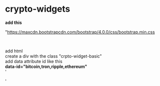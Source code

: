 # crypto-widgets

<b>add this</b><br>

"https://maxcdn.bootstrapcdn.com/bootstrap/4.0.0/css/bootstrap.min.css
<script src="https://code.jquery.com/jquery-3.6.0.min.js"></script><br>
<script type="text/javascript" src="js/crypto-widget.js"></script>


add html <br>
create a div with the class "crpto-widget-basic" <br>
add data attribute id like this <br>
<b>data-id="bitcoin,tron,ripple,ethereum"</b><br>
'<div class="crpto-widget-basic row" data-id="bitcoin,tron,ripple,ethereum" data-currency="inr"></div>'
